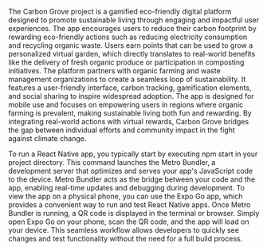 The Carbon Grove project is a gamified eco-friendly digital platform designed to promote sustainable living through engaging and impactful user experiences. The app encourages users to reduce their carbon footprint by rewarding eco-friendly actions such as reducing electricity
consumption and recycling organic waste. Users earn points that can be used to grow a personalized virtual garden, which directly translates to real-world benefits like the delivery of fresh organic produce or
participation in composting initiatives.
The platform partners with organic farming and waste management organizations to create a seamless loop of sustainability.
It features a user-friendly interface, carbon tracking, gamification elements, and social sharing to inspire widespread adoption. The app is designed for mobile use and focuses on empowering users in regions 
where organic farming is prevalent, making sustainable living both fun and rewarding. By integrating real-world actions with virtual rewards, Carbon Grove bridges the gap between individual efforts and 
community impact in the fight against climate change.

To run a React Native app, you typically start by executing npm start in your project directory. This command launches the Metro Bundler, a development server that optimizes and serves your app's JavaScript code to the device. Metro Bundler acts as the bridge between your code and the app, enabling real-time updates and debugging during development. To view the app on a physical phone, you can use the Expo Go app, which provides a convenient way to run and test React Native apps. Once Metro Bundler is running, a QR code is displayed in the terminal or browser. Simply open Expo Go on your phone, scan the QR code, and the app will load on your device. This seamless workflow allows developers to quickly see changes and test functionality without the need for a full build process.
